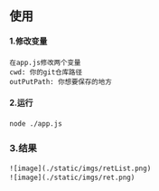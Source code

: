 ## 使用

#### 1.修改变量
    在app.js修改两个变量
    cwd: 你的git仓库路径
    outPutPath: 你想要保存的地方

#### 2.运行
    node ./app.js


### 3.结果
    ![image](./static/imgs/retList.png)
    ![image](./static/imgs/ret.png)


